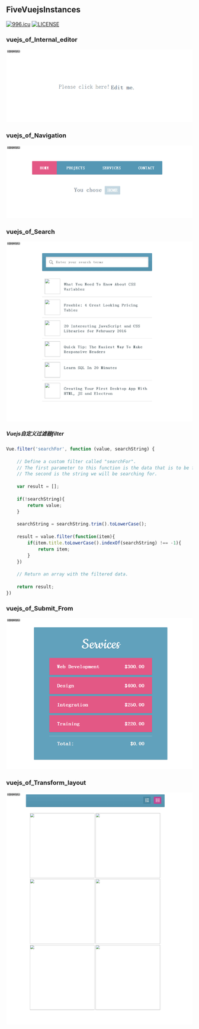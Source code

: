 
## **FiveVuejsInstances**

[![996.icu](https://img.shields.io/badge/link-996.icu-red.svg)](https://996.icu)
[![LICENSE](https://img.shields.io/badge/license-Anti%20996-blue.svg)](https://github.com/996icu/996.ICU/blob/master/LICENSE)

### vuejs_of_Internal_editor

![vuejs_of_Internal_editor](images/vuejs_of_Internal_editor.gif)

### vuejs_of_Navigation

![vuejs_of_Navigation](images/vuejs_of_Navigation.gif)

### vuejs_of_Search

![vuejs_of_Search](images/vuejs_of_Search.gif)


##### Vuejs自定义过滤器filter

```javascript
Vue.filter('searchFor', function (value, searchString) {

    // Define a custom filter called "searchFor".
    // The first parameter to this function is the data that is to be filtered.
    // The second is the string we will be searching for.

    var result = [];

    if(!searchString){
        return value;
    }

    searchString = searchString.trim().toLowerCase();

    result = value.filter(function(item){
        if(item.title.toLowerCase().indexOf(searchString) !== -1){
            return item;
        }
    })

    // Return an array with the filtered data.

    return result;
})
```

### vuejs_of_Submit_From

![vuejs_of_Submit_From](images/vuejs_of_Submit_From.gif)


### vuejs_of_Transform_layout

![vuejs_of_Transform_layout](images/vuejs_of_Transform_layout.gif)
